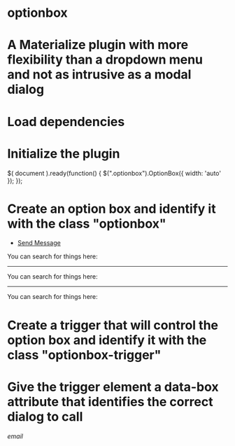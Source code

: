 # optionbox
# A Materialize plugin with more flexibility than a dropdown menu and not as intrusive as a modal dialog

# Load dependencies
<link rel="stylesheet" href="optionbox.css">
<script src="optionbox.dev.js"></script>


# Initialize the plugin
$( document ).ready(function() {
	$(".optionbox").OptionBox({
		width: 'auto'
	});
});

# Create an option box and identify it with the class "optionbox"
<div id="dialog-email" class="optionbox">
	<div class="optionbox-padding">
		<ul>
			<li><a href="#">Send Message</a></li>
		</ul>
		<p>You can search for things here:</p>
		<hr />
		<p>You can search for things here:</p>
		<hr />
		<p>You can search for things here:</p>
	</div>
</div>

# Create a trigger that will control the option box and identify it with the class "optionbox-trigger"
# Give the trigger element a data-box attribute that identifies the correct dialog to call
<a class="optionbox-trigger" data-box="dialog-email"><i class="material-icons">email</i></a>
